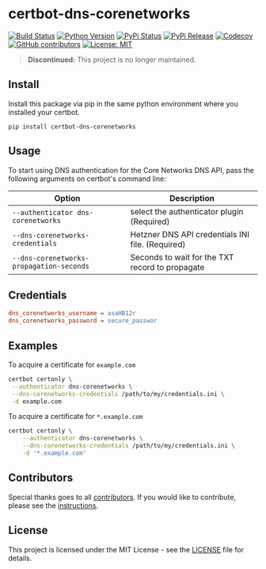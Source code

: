 # certbot-dns-corenetworks

[![Build Status](https://img.shields.io/drone/build/thegeeklab/certbot-dns-corenetworks?logo=drone&server=https%3A%2F%2Fdrone.thegeeklab.de)](https://drone.thegeeklab.de/thegeeklab/certbot-dns-corenetworks)
[![Python Version](https://img.shields.io/pypi/pyversions/certbot-dns-corenetworks.svg)](https://pypi.org/project/certbot-dns-corenetworks/)
[![PyPi Status](https://img.shields.io/pypi/status/certbot-dns-corenetworks.svg)](https://pypi.org/project/certbot-dns-corenetworks/)
[![PyPi Release](https://img.shields.io/pypi/v/certbot-dns-corenetworks.svg)](https://pypi.org/project/certbot-dns-corenetworks/)
[![Codecov](https://img.shields.io/codecov/c/github/thegeeklab/certbot-dns-corenetworks)](https://codecov.io/gh/thegeeklab/certbot-dns-corenetworks)
[![GitHub contributors](https://img.shields.io/github/contributors/thegeeklab/certbot-dns-corenetworks)](https://github.com/thegeeklab/certbot-dns-corenetworks/graphs/contributors)
[![License: MIT](https://img.shields.io/github/license/thegeeklab/certbot-dns-corenetworks)](https://github.com/thegeeklab/certbot-dns-corenetworks/blob/main/LICENSE)

> **Discontinued:** This project is no longer maintained.

## Install

Install this package via pip in the same python environment where you installed your certbot.

```console
pip install certbot-dns-corenetworks
```

## Usage

To start using DNS authentication for the Core Networks DNS API, pass the following arguments on certbot's command line:

| Option                                   | Description                                      |
| ---------------------------------------- | ------------------------------------------------ |
| `--authenticator dns-corenetworks`       | select the authenticator plugin (Required)       |
| `--dns-corenetworks-credentials`         | Hetzner DNS API credentials INI file. (Required) |
| `--dns-corenetworks-propagation-seconds` | Seconds to wait for the TXT record to propagate  |

## Credentials

```ini
dns_corenetworks_username = asaHB12r
dns_corenetworks_password = secure_passwor
```

## Examples

To acquire a certificate for `example.com`

```bash
certbot certonly \
 --authenticator dns-corenetworks \
 --dns-corenetworks-credentials /path/to/my/credentials.ini \
 -d example.com
```

To acquire a certificate for `*.example.com`

```bash
certbot certonly \
    --authenticator dns-corenetworks \
    --dns-corenetworks-credentials /path/to/my/credentials.ini \
    -d '*.example.com'
```

## Contributors

Special thanks goes to all [contributors](https://github.com/thegeeklab/certbot-dns-corenetworks/graphs/contributors). If you would like to contribute,
please see the [instructions](https://github.com/thegeeklab/certbot-dns-corenetworks/blob/main/CONTRIBUTING.md).

## License

This project is licensed under the MIT License - see the [LICENSE](https://github.com/thegeeklab/certbot-dns-corenetworks/blob/main/LICENSE) file for details.
